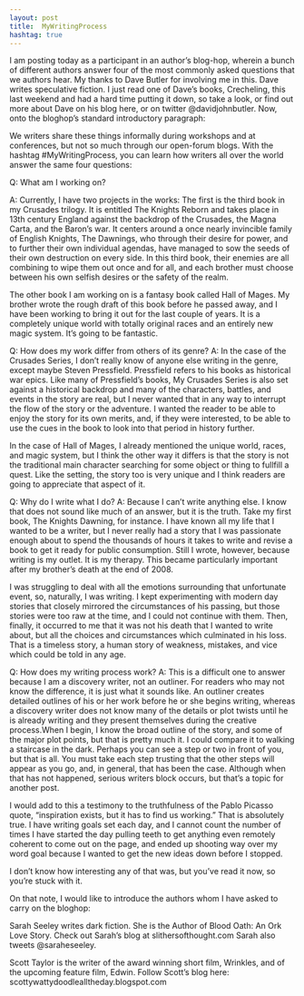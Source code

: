 ```yaml
---
layout: post
title:  MyWritingProcess
hashtag: true
---
```

I am posting today as a participant in an author’s blog-hop, wherein a bunch of different authors answer four of the most commonly asked questions that we authors hear. My thanks to Dave Butler for involving me in this. Dave writes speculative fiction. I just read one of Dave’s books, Crecheling, this last weekend and had a hard time putting it down, so take a look, or find out more about Dave on his blog here, or on twitter @davidjohnbutler. Now, onto the bloghop’s standard introductory paragraph:

We writers share these things informally during workshops and at conferences, but not so much through our open-forum blogs. With the hashtag #MyWritingProcess, you can learn how writers all over the world answer the same four questions:

Q: What am I working on?
<!--more-->
A: Currently, I have two projects in the works: The first is the third book in my Crusades trilogy. It is entitled The Knights Reborn and takes place in 13th century England against the backdrop of the Crusades, the Magna Carta, and the Baron’s war. It centers around a once nearly invincible family of English Knights, The Dawnings, who through their desire for power, and to further their own individual agendas, have managed to sow the seeds of their own destruction on every side. In this third book, their enemies are all combining to wipe them out once and for all, and each brother must choose between his own selfish desires or the safety of the realm.

The other book I am working on is a fantasy book called Hall of Mages. My brother wrote the rough draft of this book before he passed away, and I have been working to bring it out for the last couple of years. It is a completely unique world with totally original races and an entirely new magic system. It’s going to be fantastic.

Q: How does my work differ from others of its genre?
A: In the case of the Crusades Series, I don’t really know of anyone else writing in the genre, except maybe Steven Pressfield. Pressfield refers to his books as historical war epics. Like many of Pressfield’s books, My Crusades Series is also set against a historical backdrop and many of the characters, battles, and events in the story are real, but I never wanted that in any way to interrupt the flow of the story or the adventure. I wanted the reader to be able to enjoy the story for its own merits, and, if they were interested, to be able to use the cues in the book to look into that period in history further.

In the case of Hall of Mages, I already mentioned the unique world, races, and magic system, but I think the other way it differs is that the story is not the traditional main character searching for some object or thing to fullfill a quest. Like the setting, the story too is very unique and I think readers are going to appreciate that aspect of it.

Q: Why do I write what I do?
A: Because I can’t write anything else. I know that does not sound like much of an answer, but it is the truth. Take my first book, The Knights Dawning, for instance. I have known all my life that I wanted to be a writer, but I never really had a story that I was passionate enough about to spend the thousands of hours it takes to write and revise a book to get it ready for public consumption. Still I wrote, however, because writing is my outlet. It is my therapy. This became particularly important after my brother’s death at the end of 2008.

I was struggling to deal with all the emotions surrounding that unfortunate event, so, naturally, I was writing. I kept experimenting with modern day stories that closely mirrored the circumstances of his passing, but those stories were too raw at the time, and I could not continue with them. Then, finally, it occurred to me that it was not his death that I wanted to write about, but all the choices and circumstances which culminated in his loss. That is a timeless story, a human story of weakness, mistakes, and vice which could be told in any age.

Q: How does my writing process work?
A: This is a difficult one to answer because I am a discovery writer, not an outliner. For readers who may not know the difference, it is just what it sounds like. An outliner creates detailed outlines of his or her work before he or she begins writing, whereas a discovery writer does not know many of the details or plot twists until he is already writing and they present themselves during the creative process.When I begin, I know the broad outline of the story, and some of the major plot points, but that is pretty much it. I could compare it to walking a staircase in the dark. Perhaps you can see a step or two in front of you, but that is all. You must take each step trusting that the other steps will appear as you go, and, in general, that has been the case. Although when that has not happened, serious writers block occurs, but that’s a topic for another post.

I would add to this a testimony to the truthfulness of the Pablo Picasso quote, “inspiration exists, but it has to find us working.” That is absolutely true. I have writing goals set each day, and I cannot count the number of times I have started the day pulling teeth to get anything even remotely coherent to come out on the page, and ended up shooting way over my word goal because I wanted to get the new ideas down before I stopped.

I don’t know how interesting any of that was, but you’ve read it now, so you’re stuck with it.

On that note, I would like to introduce the authors whom I have asked to carry on the bloghop:

Sarah Seeley writes dark fiction. She is the Author of Blood Oath: An Ork Love Story. Check out Sarah’s blog at slithersofthought.com Sarah also tweets @saraheseeley.

Scott Taylor is the writer of the award winning short film, Wrinkles, and of the upcoming feature film, Edwin. Follow Scott’s blog here: scottywattydoodlealltheday.blogspot.com
